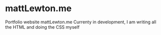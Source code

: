# mattLewton.me
Portfolio website mattLewton.me
Currenty in development, I am writing all the HTML and doing the CSS myself
